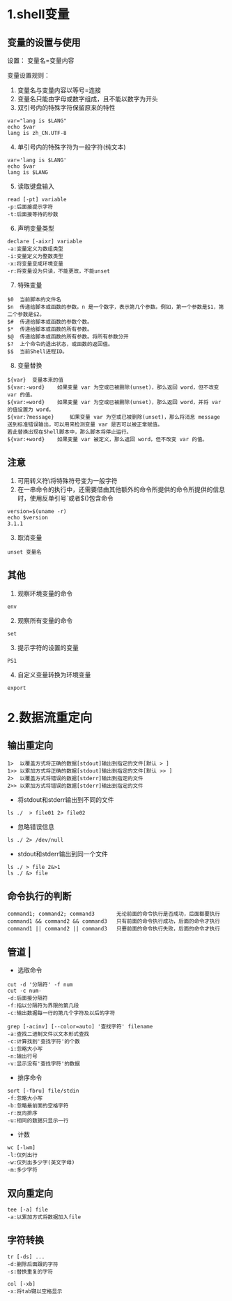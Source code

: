 # 1.shell变量
## 变量的设置与使用

设置：
变量名=变量内容

变量设置规则：

1. 变量名与变量内容以等号=连接
2. 变量名只能由字母或数字组成，且不能以数字为开头
3. 双引号内的特殊字符保留原来的特性
```
var="lang is $LANG"
echo $var
lang is zh_CN.UTF-8
```
4. 单引号内的特殊字符为一般字符(纯文本)
```
var='lang is $LANG'
echo $var
lang is $LANG 
```

5. 读取键盘输入
```
read [-pt] variable
-p:后面接提示字符
-t:后面接等待的秒数
```

6. 声明变量类型
```
declare [-aixr] variable
-a:变量定义为数组类型
-i:变量定义为整数类型
-x:将变量变成环境变量
-r:将变量设为只读，不能更改，不能unset
```

7. 特殊变量
```
$0 	当前脚本的文件名
$n 	传递给脚本或函数的参数。n 是一个数字，表示第几个参数。例如，第一个参数是$1，第二个参数是$2。
$# 	传递给脚本或函数的参数个数。
$* 	传递给脚本或函数的所有参数。
$@ 	传递给脚本或函数的所有参数。将所有参数分开
$? 	上个命令的退出状态，或函数的返回值。
$$ 	当前Shell进程ID。
```

8. 变量替换
```
${var} 	变量本来的值
${var:-word} 	如果变量 var 为空或已被删除(unset)，那么返回 word，但不改变 var 的值。
${var:=word} 	如果变量 var 为空或已被删除(unset)，那么返回 word，并将 var 的值设置为 word。
${var:?message} 	如果变量 var 为空或已被删除(unset)，那么将消息 message 送到标准错误输出，可以用来检测变量 var 是否可以被正常赋值。
若此替换出现在Shell脚本中，那么脚本将停止运行。
${var:+word} 	如果变量 var 被定义，那么返回 word，但不改变 var 的值。
```

## 注意
1. 可用转义符\将特殊符号变为一般字符
2. 在一串命令的执行中，还需要借由其他额外的命令所提供的命令所提供的信息时，使用反单引号`或者$()包含命令
```
version=$(uname -r)
echo $version
3.1.1
```
3. 取消变量
```
unset 变量名
```

## 其他
1. 观察环境变量的命令
```
env
```

2. 观察所有变量的命令
```
set
```

3. 提示字符的设置的变量
```
PS1
```

4. 自定义变量转换为环境变量
```
export
```

# 2.数据流重定向
## 输出重定向
```
1>  以覆盖方式将正确的数据[stdout]输出到指定的文件[默认 > ]
1>> 以累加方式将正确的数据[stdout]输出到指定的文件[默认 >> ]
2>  以覆盖方式将错误的数据[stderr]输出到指定的文件
2>> 以累加方式将错误的数据[stderr]输出到指定的文件
```
* 将stdout和stderr输出到不同的文件
```
ls ./  > file01 2> file02
```
* 忽略错误信息
```
ls ./ 2> /dev/null
```
* stdout和stderr输出到同一个文件
```
ls ./ > file 2&>1
ls ./ &> file
```

## 命令执行的判断
```
command1; command2; command3       无论前面的命令执行是否成功，后面都要执行
command1 && command2 && command3   只有前面的命令执行成功，后面的命令才执行
command1 || command2 || command3   只要前面的命令执行失败，后面的命令才执行
```

## 管道 |
* 选取命令
```
cut -d '分隔符' -f num
cut -c num-
-d:后面接分隔符
-f:指以分隔符为界限的第几段
-c:输出数据每一行的第几个字符及以后的字符

grep [-acinv] [--color=auto] '查找字符' filename
-a:查找二进制文件以文本形式查找
-c:计算找到'查找字符'的个数
-i:忽略大小写
-n:输出行号
-v:显示没有'查找字符'的数据
```

* 排序命令
```
sort [-fbru] file/stdin
-f:忽略大小写
-b:忽略最前面的空格字符
-r:反向排序
-u:相同的数据只显示一行
```

* 计数
```
wc [-lwm]
-l:仅列出行
-w:仅列出多少字(英文字母)
-m:多少字符
```

## 双向重定向
```
tee [-a] file
-a:以累加方式将数据加入file
```

## 字符转换
```
tr [-ds] ...
-d:删除后面跟的字符
-s:替换重复的字符

col [-xb]
-x:将tab键以空格显示
```
